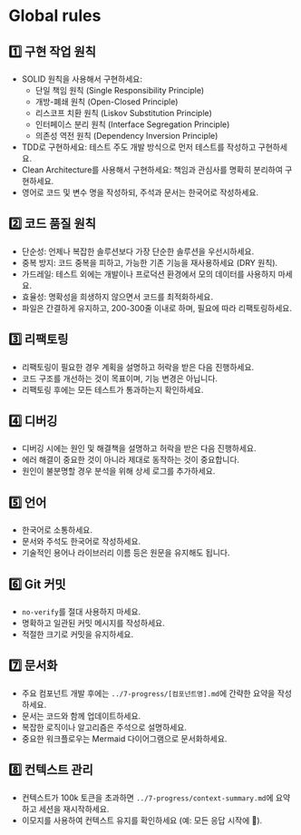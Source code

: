 # Global rules

## 1️⃣ 구현 작업 원칙

- SOLID 원칙을 사용해서 구현하세요:
  - 단일 책임 원칙 (Single Responsibility Principle)
  - 개방-폐쇄 원칙 (Open-Closed Principle)
  - 리스코프 치환 원칙 (Liskov Substitution Principle)
  - 인터페이스 분리 원칙 (Interface Segregation Principle)
  - 의존성 역전 원칙 (Dependency Inversion Principle)
- TDD로 구현하세요: 테스트 주도 개발 방식으로 먼저 테스트를 작성하고 구현하세요.
- Clean Architecture를 사용해서 구현하세요: 책임과 관심사를 명확히 분리하여 구현하세요.
- 영어로 코드 및 변수 명을 작성하되, 주석과 문서는 한국어로 작성하세요.

## 2️⃣ 코드 품질 원칙

- 단순성: 언제나 복잡한 솔루션보다 가장 단순한 솔루션을 우선시하세요.
- 중복 방지: 코드 중복을 피하고, 가능한 기존 기능을 재사용하세요 (DRY 원칙).
- 가드레일: 테스트 외에는 개발이나 프로덕션 환경에서 모의 데이터를 사용하지 마세요.
- 효율성: 명확성을 희생하지 않으면서 코드를 최적화하세요.
- 파일은 간결하게 유지하고, 200-300줄 이내로 하며, 필요에 따라 리팩토링하세요.

## 3️⃣ 리팩토링

- 리팩토링이 필요한 경우 계획을 설명하고 허락을 받은 다음 진행하세요.
- 코드 구조를 개선하는 것이 목표이며, 기능 변경은 아닙니다.
- 리팩토링 후에는 모든 테스트가 통과하는지 확인하세요.

## 4️⃣ 디버깅

- 디버깅 시에는 원인 및 해결책을 설명하고 허락을 받은 다음 진행하세요.
- 에러 해결이 중요한 것이 아니라 제대로 동작하는 것이 중요합니다.
- 원인이 불분명할 경우 분석을 위해 상세 로그를 추가하세요.

## 5️⃣ 언어

- 한국어로 소통하세요.
- 문서와 주석도 한국어로 작성하세요.
- 기술적인 용어나 라이브러리 이름 등은 원문을 유지해도 됩니다.

## 6️⃣ Git 커밋

- `no-verify`를 절대 사용하지 마세요.
- 명확하고 일관된 커밋 메시지를 작성하세요.
- 적절한 크기로 커밋을 유지하세요.

## 7️⃣ 문서화

- 주요 컴포넌트 개발 후에는 `../7-progress/[컴포넌트명].md`에 간략한 요약을 작성하세요.
- 문서는 코드와 함께 업데이트하세요.
- 복잡한 로직이나 알고리즘은 주석으로 설명하세요.
- 중요한 워크플로우는 Mermaid 다이어그램으로 문서화하세요.

## 8️⃣ 컨텍스트 관리

- 컨텍스트가 100k 토큰을 초과하면 `../7-progress/context-summary.md`에 요약하고 세션을 재시작하세요.
- 이모지를 사용하여 컨텍스트 유지를 확인하세요 (예: 모든 응답 시작에 🚀).
